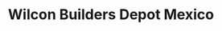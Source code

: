 ---
title: "Wilcon Builders Depot Mexico"
url: /mexico/wilcon-builders-depot-mexico/
shop: Eisenwaren
---